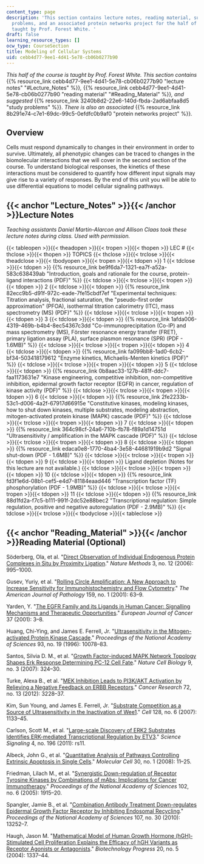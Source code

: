 ```yaml
---
content_type: page
description: 'This section contains lecture notes, reading material, suggested study
  problems, and an associated protein networks project for the half of the course
  taught by Prof. Forest White. '
draft: false
learning_resource_types: []
ocw_type: CourseSection
title: Modeling of Cellular Systems
uid: cebb4d77-9ee1-4d41-5e78-cb06b0277b90
---
```

*This half of the course is taught by Prof. Forest White. This section contains* {{% resource_link cebb4d77-9ee1-4d41-5e78-cb06b0277b90 "lecture notes" "#Lecture_Notes" %}}*,* {{% resource_link cebb4d77-9ee1-4d41-5e78-cb06b0277b90 "reading material" "#Reading_Material" %}}*, and suggested* {{% resource_link 3240b8d2-22e6-140d-fbda-2ad6abfaa8d5 "study problems" %}}*. There is also an associated* {{% resource_link 8b291e74-c7e1-69dc-99c5-0efdfc0b9af0 "protein networks project" %}}*.*

## Overview

Cells must respond dynamically to changes in their environment in order to survive. Ultimately, all phenotypic changes can be traced to changes in the biomolecular interactions that we will cover in the second section of the course. To understand biological responses, the kinetics of these interactions must be considered to quantify how different input signals may give rise to a variety of responses. By the end of this unit you will be able to use differential equations to model cellular signaling pathways.

## {{< anchor "Lecture_Notes" >}}{{< /anchor >}}Lecture Notes

*Teaching assistants Daniel Martin-Alarcon and Allison Claas took these lecture notes during class. Used with permission.*

{{< tableopen >}}{{< theadopen >}}{{< tropen >}}{{< thopen >}}
LEC #
{{< thclose >}}{{< thopen >}}
TOPICS
{{< thclose >}}{{< trclose >}}{{< theadclose >}}{{< tbodyopen >}}{{< tropen >}}{{< tdopen >}}
1
{{< tdclose >}}{{< tdopen >}}
{{% resource_link be9f6da7-1321-ea7f-a52a-583c638439ab "Introduction, goals and rationale for the course, protein-ligand interactions (PDF)" %}}
{{< tdclose >}}{{< trclose >}}{{< tropen >}}{{< tdopen >}}
2
{{< tdclose >}}{{< tdopen >}}
{{% resource_link 82ecc9b5-d91f-972c-eade-7fe15cbdf7ef "Experimental techniques: Titration analysis, fractional saturation, the \"pseudo-first order approximation\" (PFOA), isothermal titration calorimetry (ITC), mass spectrometry (MS) (PDF)" %}}
{{< tdclose >}}{{< trclose >}}{{< tropen >}}{{< tdopen >}}
3
{{< tdclose >}}{{< tdopen >}}
{{% resource_link 1afda006-4319-469b-b4b4-8ec54367c3dd "Co-immunoprecipitation (Co-IP) and mass spectrometry (MS), Fӧrster resonance energy transfer (FRET), primary ligation assay (PLA), surface plasmon resonance (SPR) (PDF - 1.6MB)" %}}
{{< tdclose >}}{{< trclose >}}{{< tropen >}}{{< tdopen >}}
4
{{< tdclose >}}{{< tdopen >}}
{{% resource_link fa099bb8-1ad0-6cb2-bf34-503418179612 "Enzyme kinetics, Michaelis-Menten kinetics (PDF)" %}}
{{< tdclose >}}{{< trclose >}}{{< tropen >}}{{< tdopen >}}
5
{{< tdclose >}}{{< tdopen >}}
{{% resource_link 0b8aac33-127b-481f-ddc7-faa1173631e7 "Kinase engineering, competitive inhibition, non-competitive inhibition, epidermal growth factor receptor (EGFR) in cancer, regulation of kinase activity (PDF)" %}}
{{< tdclose >}}{{< trclose >}}{{< tropen >}}{{< tdopen >}}
6
{{< tdclose >}}{{< tdopen >}}
{{% resource_link 2fe2233b-53c1-d006-4a2f-67917d66915e "Constitutive kinases, modeling kinases, how to shut down kinases, multiple substrates, modeling abstraction, mitogen-activated protein kinase (MAPK) cascade (PDF)" %}}
{{< tdclose >}}{{< trclose >}}{{< tropen >}}{{< tdopen >}}
7
{{< tdclose >}}{{< tdopen >}}
{{% resource_link 364c98cf-24a6-710b-fb78-f89a1d14751d "Ultrasensitivity / amplification in the MAPK cascade (PDF)" %}}
{{< tdclose >}}{{< trclose >}}{{< tropen >}}{{< tdopen >}}
8
{{< tdclose >}}{{< tdopen >}}
{{% resource_link edaca0e8-1770-4ba4-3e58-44681919b9d2 "Signal shut-down (PDF - 1.6MB)" %}}
{{< tdclose >}}{{< trclose >}}{{< tropen >}}{{< tdopen >}}
9
{{< tdclose >}}{{< tdopen >}}
Ligand depletion (Notes for this lecture are not available.)
{{< tdclose >}}{{< trclose >}}{{< tropen >}}{{< tdopen >}}
10
{{< tdclose >}}{{< tdopen >}}
{{% resource_link fd3f1e6d-08b1-cef5-e4d7-81184eaad446 "Transcription factor (TF) phosphorylation (PDF - 1.9MB)" %}}
{{< tdclose >}}{{< trclose >}}{{< tropen >}}{{< tdopen >}}
11
{{< tdclose >}}{{< tdopen >}}
{{% resource_link 88d1fd2a-f7c5-b111-991f-2dc52e88bec2 "Transcriptional regulation: Simple regulation, positive and negative autoregulation (PDF - 2.9MB)" %}}
{{< tdclose >}}{{< trclose >}}{{< tbodyclose >}}{{< tableclose >}}

## {{< anchor "Reading_Material" >}}{{< /anchor >}}Reading Material (Optional)

Söderberg, Ola, et al. "[Direct Observation of Individual Endogenous Protein Complexes in Situ by Proximity Ligation](http://dx.doi.org/10.1038/nmeth947)." *Nature Methods* 3, no. 12 (2006): 995–1000.

Gusev, Yuriy, et al. "[Rolling Circle Amplification: A New Approach to Increase Sensitivity for Immunohistochemistry and Flow Cytometry](http://dx.doi.org/10.1016/S0002-9440(10)61674-4)." *The American Journal of Pathology* 159, no. 1 (2001): 63–9.

Yarden, Y. "[The EGFR Family and its Ligands in Human Cancer: Signalling Mechanisms and Therapeutic Opportunities](http://dx.doi.org/10.1016/S0959-8049(01)00230-1)." *European Journal of Cancer* 37 (2001): 3–8.

Huang, Chi-Ying, and James E. Ferrell, Jr. "[Ultrasensitivity in the Mitogen-activated Protein Kinase Cascade](http://www.pnas.org/content/93/19/10078.abstract)." *Proceedings of the National Academy of Sciences* 93, no. 19 (1996): 10078–83.

Santos, Silvia D. M., et al. "[Growth Factor-induced MAPK Network Topology Shapes Erk Response Determining PC-12 Cell Fate](http://dx.doi.org/10.1038/ncb1543)." *Nature Cell Biology* 9, no. 3 (2007): 324–30.

Turke, Alexa B., et al. "[MEK Inhibition Leads to PI3K/AKT Activation by Relieving a Negative Feedback on ERBB Receptors](http://dx.doi.org/10.1158/0008-5472.CAN-11-3747)." *Cancer Research* 72, no. 13 (2012): 3228–37.

Kim, Sun Young, and James E. Ferrell, Jr. "[Substrate Competition as a Source of Ultrasensitivity in the Inactivation of Wee1](http://dx.doi.org/10.1016/j.cell.2007.01.039)." *Cell* 128, no. 6 (2007): 1133–45.

Carlson, Scott M., et al. "[Large-scale Discovery of ERK2 Substrates Identifies ERK-mediated Transcriptional Regulation by ETV3](http://dx.doi.org/10.1126/scisignal.2002010)." *Science Signaling* 4, no. 196 (2011): rs11.

Albeck, John G., et al. "[Quantitative Analysis of Pathways Controlling Extrinsic Apoptosis in Single Cells](http://dx.doi.org/10.1016/j.molcel.2008.02.012)." *Molecular Cell* 30, no. 1 (2008): 11–25.

Friedman, Lilach M., et al. "[Synergistic Down-regulation of Receptor Tyrosine Kinases by Combinations of mAbs: Implications for Cancer Immunotherapy](http://dx.doi.org/10.1073/pnas.0409610102)." *Proceedings of the National Academy of Sciences* 102, no. 6 (2005): 1915–20.

Spangler, Jamie B., et al. "[Combination Antibody Treatment Down-regulates Epidermal Growth Factor Receptor by Inhibiting Endosomal Recycling](http://dx.doi.org/10.1073/pnas.0913476107)." *Proceedings of the National Academy of Sciences* 107, no. 30 (2010): 13252–7.

Haugh, Jason M. "[Mathematical Model of Human Growth Hormone (hGH)‐Stimulated Cell Proliferation Explains the Efficacy of hGH Variants as Receptor Agonists or Antagonists](http://dx.doi.org/10.1021/bp0499101)." *Biotechnology Progress* 20, no. 5 (2004): 1337–44.